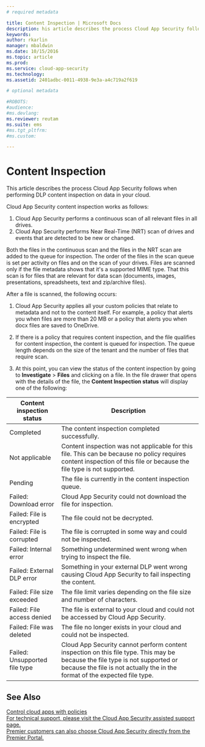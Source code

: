 ```yaml
---
# required metadata

title: Content Inspection | Microsoft Docs
description: his article describes the process Cloud App Security follows when performing DLP content inspection on data in your cloud. 
keywords:
author: rkarlin
manager: mbaldwin
ms.date: 10/15/2016
ms.topic: article
ms.prod:
ms.service: cloud-app-security
ms.technology:
ms.assetid: 2401adbc-0011-4938-9e3a-a4c719a2f619

# optional metadata

#ROBOTS:
#audience:
#ms.devlang:
ms.reviewer: reutam
ms.suite: ems
#ms.tgt_pltfrm:
#ms.custom:

---
```


# Content Inspection
This article describes the process Cloud App Security follows when performing DLP content inspection on data in your cloud. 


Cloud App Security content inspection works as follows:
1. Cloud App Security performs a continuous scan of all relevant files in all drives. 
2. Cloud App Security performs Near Real-Time (NRT) scan of drives and events that are detected to be new or changed. 

Both the files in the continuous scan and the files in the NRT scan are added to the queue for inspection. The order of the files in the scan queue is set per activity on files and on the scan of your drives. Files are scanned only if the file metadata shows that it's a supported MIME type. That this scan is for files that are relevant for data scan (documents, images, presentations, spreadsheets, text and zip/archive files).  

After a file is scanned, the following occurs:

1. Cloud App Security applies all your custom policies that relate to metadata and not to the content itself. For example, a policy that alerts you when files are more than 20 MB or a policy that alerts you when docx files are saved to OneDrive. 

2. If there is a policy that requires content inspection, and the file qualifies for content inspection, the content is queued for inspection. The queue length depends on the size of the tenant and the number of files that require scan. 

3. At this point, you can view the status of the content inspection by going to **Investigate** > **Files** and clicking on a file. In the file drawer that opens with the details of the file, the **Content Inspection status** will display one of the following: 

|Content inspection status|Description|
|----|----|
|Completed|The content inspection completed successfully.|
|Not applicable|Content inspection was not applicable for this file. This can be because no policy requires content inspection of this file or because the file type is not supported.|
|Pending|The file is currently in the content inspection queue.|
|Failed: Download error|Cloud App Security could not download the file for inspection.|
|Failed: File is encrypted|The file could not be decrypted.|
|Failed: File is corrupted|The file is corrupted in some way and could not be inspected.|
|Failed: Internal error|Something undetermined went wrong when trying to inspect the file.|
|Failed: External DLP error|Something in your external DLP went wrong causing Cloud App Security to fail inspecting the content.|
|Failed: File size exceeded|The file limit varies depending on the file size and number of characters.|
|Failed: File access denied|The file is external to your cloud and could not be accessed by Cloud App Security.|
|Failed: File was deleted|The file no longer exists in your cloud and could not be inspected.|
|Failed: Unsupported file type|Cloud App Security cannot perform content inspection on this file type. This may be because the file type is not supported or because the file is not actually the in the format of the expected file type.|

## See Also  
[Control cloud apps with policies](control-cloud-apps-with-policies.md)   
[For technical support, please visit the Cloud App Security assisted support page.](http://support.microsoft.com/oas/default.aspx?prid=16031)   
[Premier customers can also choose Cloud App Security directly from the Premier Portal.](https://premier.microsoft.com/)  
  